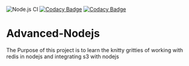 ![Node.js CI](https://github.com/naivedeveloper95/Advanced-Nodejs/workflows/Node.js%20CI/badge.svg)
[![Codacy Badge](https://api.codacy.com/project/badge/Grade/84ff5db4dfad4feaa4e78cb335e4de2c)](https://app.codacy.com/manual/naivedeveloper95/Advanced-Nodejs?utm_source=github.com&utm_medium=referral&utm_content=naivedeveloper95/Advanced-Nodejs&utm_campaign=Badge_Grade_Dashboard)
[![Codacy Badge](https://api.codacy.com/project/badge/Grade/bfd330e589534274b3986ed08c906f9a)](https://app.codacy.com/manual/naivedeveloper95/Advanced-Nodejs?utm_source=github.com&utm_medium=referral&utm_content=naivedeveloper95/Advanced-Nodejs&utm_campaign=Badge_Grade_Dashboard)

# Advanced-Nodejs

The Purpose of this project is to learn the knitty gritties of working with redis in nodejs and integrating s3 with nodejs

